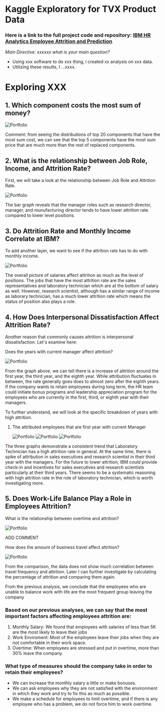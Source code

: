 # Kaggle Exploratory for TVX Product Data
### Here is a link to the full project code and repository: <a href="https://github.com/yatongshi/IBM-HR-Analytics-Employee-Attrition-and-Performance/tree/main"> IBM HR Analytics Employee Attrition and Prediction </a>

_Main Directive: xxxxxx what is your main question?_

* Using xxx software to do xxx thing, i created xx analysis on xxx data.
* Utilizing these results, I ...xxxx. <br />
  
# Exploring XXX

## 1. Which component costs the most sum of money?

   ![Portfolio](images/job-role.png)

Comment: from seeing the distributions of top 20 components that have the most sum cost, we can see that the top 5 components have the most sum price that are much more than the rest of replaced components.

## 2. What is the relationship between Job Role, Income, and Attrition Rate?

First, we will take a look at the relationship between Job Role and Attrition Rate.

 ![Portfolio](images/job-role.png)
 
The bar graph reveals that the manager roles such as research director, manager, and munufacturing director tends to have lower attrition rate compared to lower level positions.

## 3. Do Attrition Rate and Monthly Income Correlate at IBM?

To add another layer, we want to see if the attrition rate has to do with monthly income.

 ![Portfolio](images/monthly-income.png)

The overall picture of salaries affect attrition as much as the level of positions. The jobs that have the most attrition rate are the sales representatives and laboratory technician which are at the bottom of salary as well. However, research scientist, although has a similar range of income as laborary technician, has a much lower attrition rate which means the status of position also plays a role.

## 4. How Does Interpersonal Dissatisfaction Affect Attrition Rate?

Another reason that commonly causes attrition is interpersonal dissatisfaction. Let's examine here:

Does the years with current manager affect attrition?

 ![Portfolio](images/years-with-manager.png)

From the graph above, we can tell there is a increase of attrition around the first year, the third year, and the eighth year. While attribution fluctuates in between, the rate generally goes does to almost zero after the eighth years. If the company wants to retain employees during long term, the HR team could initiate bonus programs and leadership appreciation program for the employees who are currently in the first, third, or eighth year with their managers.

To further understand, we will look at the specific breakdown of years with high attrition.
  1. The attributed employees that are first year with current Manager

      ![Portfolio](images/attrition-reason-1.png)
      ![Portfolio](images/attrition-reason-2.png)
      ![Portfolio](images/attrition-reason-3.png)


The three graphs demonstrate a consistent trend that Laboratory Technician has a high attrition rate in general. At the same time, there is spike of attribution in sales executives and research scientist in their third year with the managers. For the future to lower attrition, IBM could provide check-in and incentives for sales executives and research scientists particularly at their third years. There seems to be a systematic reasoning with high attrition rate in the role of laboratory technician, which is worth investigating more.

## 5. Does Work-Life Balance Play a Role in Employees Attrition?

What is the relationship between overtime and attrition? 

  ![Portfolio](images/overtime-attrition.png)
    
ADD COMMENT

How does the amount of business travel affect attrition?

   ![Portfolio](images/business-travel.png)

From the comparison, the data does not show much correlation between travel frequency and attrition. Later I can further investigate by calculating the percentage of attrition and comparing them again.

From the previous analysis, we conclude that the employees who are unable to balance work with life are the most frequent group leaving the company 

### Based on our previous analyses, we can say that the most important factors affecting employees attrition are:

  1. Monthly Salary: We found that employees with salaries of less than 5K are the most likely to leave their jobs
  2. Work Enviroment: Most of the employees leave their jobs when they are not comfortable in their work space.
  3. Overtime: When employees are stressed and put in overtime, more than 30% leave the company.
     
### What type of measures should the company take in order to retain their employees?
* We can increase the monthly salary a little or make bonuses.
* We can ask employees why they are not satisfied with the environment in which they work and try to fix this as much as possible.
* We make a schedule for employees to limit overtime, and if there is any employee who has a problem, we do not force him to work overtime.
